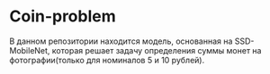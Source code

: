 # Coin-problem
В данном репозитории находится модель, основанная на SSD-MobileNet, которая решает задачу определения суммы монет на фотографии(только для номиналов 5 и 10 рублей).
